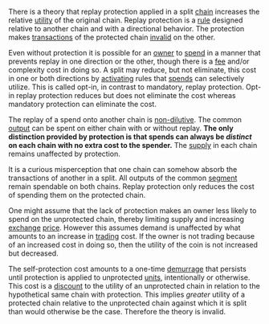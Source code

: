 There is a theory that replay protection applied in a split [chain](Glossary#chain) increases the relative [utility](Glossary#utility) of the original chain. Replay protection is a [rule](Glossary#rule) designed relative to another chain and with a directional behavior. The protection makes [transactions](Glossary#transaction) of the protected chain [invalid](Glossary#validity) on the other.

Even without protection it is possible for an [owner](Glossary#owner) to [spend](Glossary#spend) in a manner that prevents replay in one direction or the other, though there is a [fee](Glossary#fee) and/or complexity cost in doing so. A split may reduce, but not eliminate, this cost in one or both directions by [activating](Glossary#activation) rules that [spends](Glossary#spend) can selectively utilize. This is called opt-in, in contrast to mandatory, replay protection. Opt-in replay protection reduces but does not eliminate the cost whereas mandatory protection can eliminate the cost.

The replay of a spend onto another chain is [non-dilutive](https://en.m.wikipedia.org/wiki/Stock_dilution). The common [output](Glossary#output) can be spent on either chain with or without replay. **The only distinction provided by protection is that spends can always be *distinct* on each chain with no extra cost to the spender.** The [supply](Glossary#supply) in each chain remains unaffected by protection.

It is a curious misperception that one chain can somehow absorb the transactions of another in a split. All outputs of the common [segment](Glossary#segment) remain spendable on both chains. Replay protection only reduces the cost of spending them on the protected chain.

One might assume that the lack of protection makes an owner less likely to spend on the unprotected chain, thereby limiting supply and increasing [exchange](Glossary#exchange) [price](Glossary#price). However this assumes demand is unaffected by what amounts to an increase in [trading](Glossary#trade) cost. If the owner is not trading because of an increased cost in doing so, then the utility of the coin is not increased but decreased.

The self-protection cost amounts to a one-time [demurrage](https://en.m.wikipedia.org/wiki/Demurrage) that persists until protection is applied to unprotected [units](Glossary#unit), intentionally or otherwise. This cost is a [discount](https://en.m.wikipedia.org/wiki/Net_present_value) to the utility of an unprotected chain in relation to the hypothetical same chain with protection. This implies *greater* utility of a protected chain relative to the unprotected chain against which it is split than would otherwise be the case. Therefore the theory is invalid.
